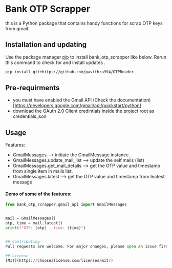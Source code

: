 # Bank OTP Scrapper

this is a Python package that contains handy functions for scrap OTP keys from gmail. 


## Installation and updating
Use the package manager [pip](https://pip.pypa.io/en/stable/) to install bank_otp_scrapper like below. 
Rerun this command to check for and install  updates .
```bash
pip install git+https://github.com/pavithra994/OTPReader
```
## Pre-requirments
* you must have enabled the Gmail API (Check the documentation)[https://developers.google.com/gmail/api/quickstart/python]
* download the OAuth 2.0 Client credintials inside the project root as credentials.json 

## Usage
Features:
* GmailMessages  --> initiate the GmailMessage instance. 
* GmailMessages.update_mail_list    --> update the self.mails (list)
* GmailMessages.get_mail_details      --> get the OTP value and timestamp from single item in mails list.
* GmailMessages.latest  --> get the OTP value and timestamp from leatest message

#### Demo of some of the features:
```python
from bank_otp_scrapper.gmail_api import GmailMessages


mail = GmailMessages()
otp, time = mail.latest()
print(f"OTP: {otp} - time: {time}")


## Contributing
Pull requests are welcome. For major changes, please open an issue first to discuss what you would like to change.

## License
[MIT](https://choosealicense.com/licenses/mit/)
